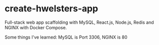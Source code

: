 # create-hwelsters-app
Full-stack web app scaffolding with MySQL, React.js, Node.js, Redis and NGINX with Docker Compose.

Some things I've learned: MySQL is Port 3306, NGINX is 80